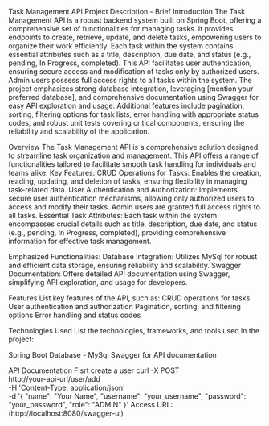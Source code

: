 Task Management API
Project Description - Brief Introduction
The Task Management API is a robust backend system built on Spring Boot, offering a comprehensive set of functionalities for managing tasks. It provides endpoints to create, retrieve, update, and delete tasks, empowering users to organize their work efficiently. Each task within the system contains essential attributes such as a title, description, due date, and status (e.g., pending, In Progress, completed).
This API facilitates user authentication, ensuring secure access and modification of tasks only by authorized users. Admin users possess full access rights to all tasks within the system.
The project emphasizes strong database integration, leveraging [mention your preferred database], and comprehensive documentation using Swagger for easy API exploration and usage.
Additional features include pagination, sorting, filtering options for task lists, error handling with appropriate status codes, and robust unit tests covering critical components, ensuring the reliability and scalability of the application.

Overview
The Task Management API is a comprehensive solution designed to streamline task organization and management. This API offers a range of functionalities tailored to facilitate smooth task handling for individuals and teams alike.
Key Features:
CRUD Operations for Tasks: Enables the creation, reading, updating, and deletion of tasks, ensuring flexibility in managing task-related data.
User Authentication and Authorization: Implements secure user authentication mechanisms, allowing only authorized users to access and modify their tasks. Admin users are granted full access rights to all tasks.
Essential Task Attributes: Each task within the system encompasses crucial details such as title, description, due date, and status (e.g., pending, In Progress, completed), providing comprehensive information for effective task management.

Emphasized Functionalities:
Database Integration: Utilizes MySql for robust and efficient data storage, ensuring reliability and scalability.
Swagger Documentation: Offers detailed API documentation using Swagger, simplifying API exploration, and usage for developers.

Features
List key features of the API, such as:
CRUD operations for tasks
User authentication and authorization
Pagination, sorting, and filtering options
Error handling and status codes

Technologies Used
List the technologies, frameworks, and tools used in the project:

Spring Boot
Database - MySql
Swagger for API documentation

API Documentation
Fisrt create a user
curl -X POST \
  http://your-api-url/user/add \
  -H 'Content-Type: application/json' \
  -d '{
    "name": "Your Name",
    "username": "your_username",
    "password": "your_password",
    "role": "ADMIN"
}'
Access URL: (http://localhost:8080/swagger-ui)

